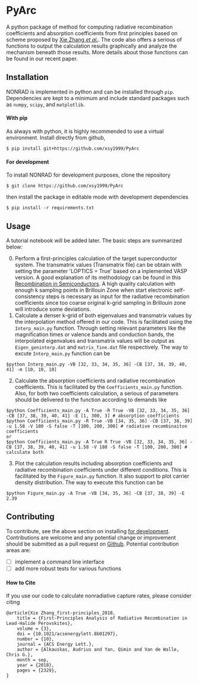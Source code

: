 # PyArc
A python package of method for computing radiative recombination coefficients and absorption coefficients from first principles based on scheme proposed by [Xie Zhang *et al.*](https://doi.org/10.1021/acsenergylett.8b01297). The code also offers a serious of functions to output the calculation results graphically and analyze the mechanism beneath those results. More details about those functions can be found in our recent paper. 

## Installation
NONRAD is implemented in python and can be installed through `pip`.
Dependencies are kept to a minimum and include standard packages such as `numpy`, `scipy`, and `matplotlib`.

#### With pip
As always with python, it is highly recommended to use a virtual environment.
Install directly from github,
```
$ pip install git+https://github.com/xsy1999/PyArc
```

#### For development
To install NONRAD for development purposes, clone the repository
```
$ git clone https://github.com/xsy1999/PyArc
```
then install the package in editable mode with development dependencies
```
$ pip install -r requirements.txt
```

## Usage
A tutorial notebook will be added later.
The basic steps are summarized below:

0. Perform a first-principles calculation of the target superconductor system. The transmatrix values (Transmatrix file) can be obtain with setting the parameter 'LOPTICS = True' based on a inplemented VASP version. A good explanation of its methodology can be found in this [Recombination in Semiconductors](https://doi.org/10.1017/CBO9780511470769). A high quality calculation with enough k sampling points in Brillouin Zone when start electronic self-consistency steps is necessary as input for the radiative recombination coefficients since too coarse original k-grid sampling in Brillouin zone will introduce some deviations.
1. Calculate a denser k-grid of both eigenvalues and transmatrix values by the interpolation method offered in our code. This is facilitated using the `Interp_main.py` function. Through setting relevant parameters like the magnification times or valence bands and conduction bands, the interpolated eigenvalues and transmatrix values will be output as `Eigen_geninterp.dat` and `matrix_fine.dat` file respectively.
 The way to excute `Interp_main.py` function can be
 ```
 $python Interp_main.py -VB [32, 33, 34, 35, 36] -CB [37, 38, 39, 40, 41] -m [10, 10, 10]
 ```
2. Calculate the absorption coefficients and radiative recombination coefficients. This is facilitated by the `Coefficients_main.py` function. Also, for both two coefficients calculation, a serious of parameters should be delivered to the function according to demands like
 ```
 $python Coefficients_main.py -A True -R True -VB [32, 33, 34, 35, 36] -CB [37, 38, 39, 40, 41] -E [1, 300, 3] # absorption coefficients
 $python Coefficients_main.py -R True -VB [34, 35, 36] -CB [37, 38, 39] -u 1.58 -V 180 -S false -T [100, 200, 300] # radiative recombinaiton coefficients
 or 
 $python Coefficients_main.py -A True R True -VB [32, 33, 34, 35, 36] -CB [37, 38, 39, 40, 41] -u 1.58 -V 180 -S false -T [100, 200, 300] # calculate both
 ```

3. Plot the calculation results including absorption coefficients and radiative recombination coefficients under different conditions. This is facilitated by the `Figure_main.py` function. It also support to plot carrier density distribution. The way to execute this function can be
 ```
 $python Figure_main.py -A True -VB [34, 35, 36] -CB [37, 38, 39] -E 2.39
 ```

## Contributing
To contribute, see the above section on installing [for development](#for-development).
Contributions are welcome and any potential change or improvement should be submitted as a pull request on [Github](https://github.com/mturiansky/nonrad/pulls).
Potential contribution areas are:
 - [ ] implement a command line interface
 - [ ] add more robust tests for various functions

#### How to Cite
If you use our code to calculate nonradiative capture rates, please consider citing
```
@article{Xie Zhang_first-principles_2018,
	title = {First-Principles Analysis of Radiative Recombination in Lead-Halide Perovskites},
	volume = {3},
	doi = {10.1021/acsenergylett.8b01297},
	number = {10},
	journal = {ACS Energy Lett.},
	author = {Alkauskas, Audrius and Yan, Qimin and Van de Walle, Chris G.},
	month = sep,
	year = {2018},
	pages = {2329},
}
```
